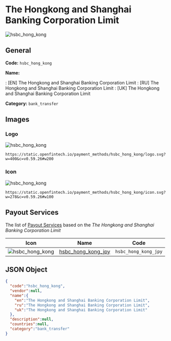 
# The Hongkong and Shanghai Banking Corporation Limit 
![hsbc_hong_kong](https://static.openfintech.io/payment_methods/hsbc_hong_kong/logo.svg?w=400&c=v0.59.26#w200)  

## General 
**Code:** `hsbc_hong_kong` 
 
**Name:** 
 
:	[EN] The Hongkong and Shanghai Banking Corporation Limit 
:	[RU] The Hongkong and Shanghai Banking Corporation Limit 
:	[UK] The Hongkong and Shanghai Banking Corporation Limit 
 
**Category:** `bank_transfer` 
 

## Images 

### Logo 
![hsbc_hong_kong](https://static.openfintech.io/payment_methods/hsbc_hong_kong/logo.svg?w=400&c=v0.59.26#w200)  

```
https://static.openfintech.io/payment_methods/hsbc_hong_kong/logo.svg?w=400&c=v0.59.26#w200
```  

### Icon 
![hsbc_hong_kong](https://static.openfintech.io/payment_methods/hsbc_hong_kong/icon.svg?w=278&c=v0.59.26#w100)  

```
https://static.openfintech.io/payment_methods/hsbc_hong_kong/icon.svg?w=278&c=v0.59.26#w100
```  

## Payout Services 
 
The list of [Payout Services](/payout-services/) based on the _The Hongkong and Shanghai Banking Corporation Limit_ 

|Icon|Name|Code| 
|:---:|:---:|:---:| 
|![hsbc_hong_kong](https://static.openfintech.io/payout_methods/hsbc_hong_kong/icon.svg?w=278&c=v0.59.26#w40) |[hsbc_hong_kong_jpy](/payout-services/hsbc_hong_kong_jpy/)|`hsbc_hong_kong_jpy`| 
 

## JSON Object 

```json
{
  "code":"hsbc_hong_kong",
  "vendor":null,
  "name":{
    "en":"The Hongkong and Shanghai Banking Corporation Limit",
    "ru":"The Hongkong and Shanghai Banking Corporation Limit",
    "uk":"The Hongkong and Shanghai Banking Corporation Limit"
  },
  "description":null,
  "countries":null,
  "category":"bank_transfer"
}
```  
